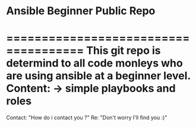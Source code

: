 # Ansible Beginner Public Repo #
=====================================
This git repo is determind to all code monleys who are using ansible at a beginner level. 
Content: -> simple playbooks and roles
=====================================
Contact:
"How do i contact you ?" Re: "Don't worry I'll find you :)"
